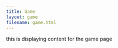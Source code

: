 ```yaml
---
title: Game
layout: game
filename: game.html
--- 
```


<p> this is displaying content for the game page </p>